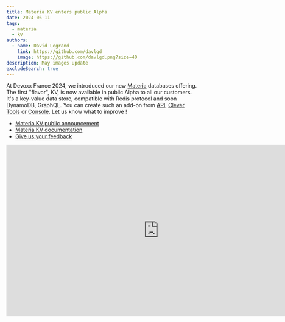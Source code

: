 ```yaml
---
title: Materia KV enters public Alpha
date: 2024-06-11
tags:
  - materia
  - kv
authors:
  - name: David Legrand
    link: https://github.com/davlgd
    image: https://github.com/davlgd.png?size=40
description: May images update
excludeSearch: true
---
```


At Devoxx France 2024, we introduced our new [Materia](https://www.clever-cloud.com/materia/) databases offering. The first "flavor", KV, is now available in public Alpha to all our customers. It's a key-value data store, compatible with Redis protocol and soon DynamoDB, GraphQL. You can create such an add-on from [API](https://developers.clever-cloud.com/api/), [Clever Tools](https://github.com/CleverCloud/clever-tools) or [Console](https://console.clever-cloud.com/users/me/addons/new). Let us know what to improve !

- [Materia KV public announcement](https://www.clever-cloud.com/blog/company/2024/04/16/materiadb-kv-materia-functions/)
- [Materia KV documentation](https://developers.clever-cloud.com/doc/addons/materia-kv/)
- [Give us your feedback](https://github.com/CleverCloud/Community/discussions/categories/materia)

<iframe width="800" height="450" src="https://www.youtube-nocookie.com/embed/B8wQEG8qkqs?si=bPJcw3zvgfLLFjFk" title="YouTube video player" frameborder="0" allow="accelerometer; autoplay; clipboard-write; encrypted-media; gyroscope; picture-in-picture; web-share" referrerpolicy="strict-origin-when-cross-origin" allowfullscreen></iframe>
